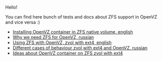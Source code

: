 Hello!

You can find here bunch of tests and docs about ZFS support in OpenVZ and vice versa :)

* [Installing OpenVZ container in ZFS native volume, english](OpenVZ_containers_on_zfs_filesystem.md)
* [Why we need ZFS for OpenVZ, russian](why_rusian.md)
* [Using ZFS with OpenVZ, zvol with ext4, english](http://www.stableit.ru/2014/07/using-zfs-with-openvz-openvzfs.html)
* [Different cases of behaviour zvol with ext4 and OpenVZ, russian](zvol_ext4_cases.pdf)
* [Ideas about OpenVZ container on ZFS zvol with ext4](openvz_and_zfs_zvol_ext4.pdf)
